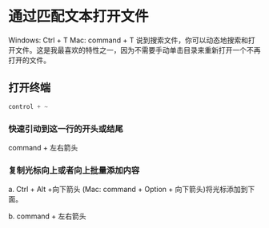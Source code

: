 

# 通过匹配文本打开文件
Windows: Ctrl + T 
Mac: command + T
说到搜索文件，你可以动态地搜索和打开文件。这是我最喜欢的特性之一，因为不需要手动单击目录来重新打开一个不再打开的文件。


## 打开终端

```js
control + ~
```


### 快速引动到这一行的开头或结尾
command + 左右箭头


### 复制光标向上或者向上批量添加内容
a. Ctrl + Alt +向下箭头
(Mac: command + Option + 向下箭头)将光标添加到下面。


b. command + 左右箭头

